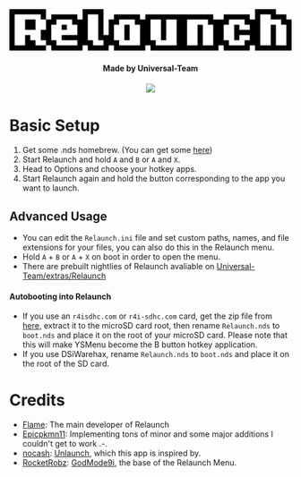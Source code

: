 <img src="https://github.com/Universal-Team/Relaunch/blob/master/logo.png?raw=true">
<h4 align="center">Made by Universal-Team</h4>
<p align="center">
  <a href="https://discord.gg/KDJCfGF">
   <img src="https://img.shields.io/badge/Discord-Server-blue.svg" height="20">
  </a>
 </span>
</p>

# Basic Setup
1) Get some .nds homebrew. (You can get some [here](https://www.gamebrew.org/wiki/List_of_DS_homebrew_applications))
2) Start Relaunch and hold `A` and `B` or `A` and `X`.
3) Head to Options and choose your hotkey apps.
4) Start Relaunch again and hold the button corresponding to the app you want to launch.


## Advanced Usage

- You can edit the `Relaunch.ini` file and set custom paths, names, and file extensions for your files, you can also do this in the Relaunch menu.
- Hold `A` + `B` or `A` + `X` on boot in order to open the menu.
- There are prebuilt nightlies of Relaunch avaliable on [Universal-Team/extras/Relaunch](https://github.com/Universal-Team/extras/tree/master/builds/Relaunch)

#### Autobooting into Relaunch
- If you use an `r4isdhc.com` or `r4i-sdhc.com` card, get the zip file from [here](https://github.com/Universal-Team/extras/raw/hidden/builds/Relaunch/relaunchautoboot.zip), extract it to the microSD card root, then rename `Relaunch.nds` to `boot.nds` and place it on the root of your microSD card. Please note that this will make YSMenu become the B button hotkey application.
- If you use DSiWarehax, rename `Relaunch.nds` to `boot.nds` and place it on the root of the SD card.

# Credits

- [Flame](https://github.com/FlameKat53): The main developer of Relaunch
- [Epicpkmn11](https://github.com/Epicpkmn11): Implementing tons of minor and some major additions I couldn't get to work .-.
- [nocash](http://problemkaputt.de): [Unlaunch](http://problemkaputt.de/unlaunch.htm), which this app is inspired by.
- [RocketRobz](https://github.com/RocketRobz): [GodMode9i](https://github.com/RocketRobz/GodMode9i), the base of the Relaunch Menu.
